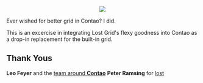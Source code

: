 <p style="text-align: center">
	<img src="http://crshd.github.io/lost-contao/images/lost-contao.png">
</p>

Ever wished for better grid in Contao? I did.

This is an excercise in integrating Lost Grid's flexy goodness into Contao as a drop-in replacement for the built-in grid.

## Thank Yous

**Leo Feyer** and the [team around **Contao**](https://contao.org/de/ueber-contao.html)
**Peter Ramsing** for [lost](https://github.com/peterramsing/lost)
